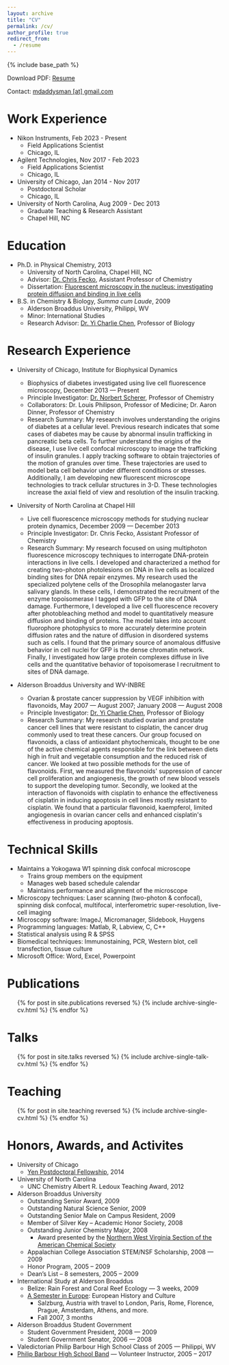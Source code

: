 ```yaml
---
layout: archive
title: "CV"
permalink: /cv/
author_profile: true
redirect_from:
  - /resume
---
```


{% include base_path %}

<style>
a.cvlink:hover {text-decoration:underline;}
</style>

Download PDF: <a class="cvlink" href='{{ "/files/WebResume.pdf" | absolute_url }}'>Resume</a>

Contact: <a class="cvlink" href='mailto:mdaddysman@gmail.com'>mdaddysman [at] gmail.com</a>

Work Experience
======
* Nikon Instruments, Feb 2023 - Present
  * Field Applications Scientist
  * Chicago, IL
* Agilent Technologies, Nov 2017 - Feb 2023
  * Field Applications Scientist
  * Chicago, IL
* University of Chicago, Jan 2014 - Nov 2017
  * Postdoctoral Scholar
  * Chicago, IL
* University of North Carolina, Aug 2009 - Dec 2013
  * Graduate Teaching & Research Assistant
  * Chapel Hill, NC 

Education
======
* Ph.D. in Physical Chemistry, 2013
  * University of North Carolina, Chapel Hill, NC
  * Advisor: <a class="cvlink" href='https://science.energy.gov/bes/csgb/about/staff/dr-christopher-fecko/'>Dr. Chris Fecko</a>, Assistant Professor of Chemistry
  * Dissertation: <a class="cvlink" href='https://cdr.lib.unc.edu/record/uuid:347b46a7-5e18-48a6-b177-617bcc2abe06'>Fluorescent microscopy in the nucleus: investigating protein diffusion and binding in live cells</a>
* B.S. in Chemistry & Biology, <i>Summa cum Laude</i>, 2009
  * Alderson Broaddus University, Philippi, WV
  * Minor: International Studies
  * Research Advisor: <a class="cvlink" href='http://ab.edu/staff-member/yi-charlie-chen/'>Dr. Yi Charlie Chen</a>, Professor of Biology

Research Experience
======
* University of Chicago, Institute for Biophysical Dynamics
  * Biophysics of diabetes investigated using live cell fluorescence microscopy, December 2013 &mdash; Present
  * Principle Investigator: <a class="cvlink" href='http://schererlab-sites.uchicago.edu/'>Dr. Norbert Scherer</a>, Professor of Chemistry
  * Collaborators: Dr. Louis Philipson, Professor of Medicine; Dr. Aaron Dinner, Professor of Chemistry
  * Research Summary:  My research involves understanding the origins of diabetes at a cellular level. Previous research indicates that some cases of diabetes may be cause by abnormal insulin trafficking in pancreatic beta cells. To further understand the origins of the disease, I use live cell confocal microscopy to image the trafficking of insulin granules. I apply tracking software to obtain trajectories of the motion of granules over time. These trajectories are used to model beta cell behavior under different conditions or stresses. Additionally, I am developing new fluorescent microscope technologies to track cellular structures in 3-D. These technologies increase the axial field of view and resolution of the insulin tracking.

* University of North Carolina at Chapel Hill
  * Live cell fluorescence microscopy methods for studying nuclear protein dynamics, December 2009 &mdash; December 2013  	
  * Principle Investigator: Dr. Chris Fecko, Assistant Professor of Chemistry
  * Research Summary: My research focused on using multiphoton fluorescence microscopy techniques to interrogate DNA-protein interactions in live cells.  I developed and characterized a method for creating two-photon photolesions on DNA in live cells as localized binding sites for DNA repair enzymes.  My research used the specialized polytene cells of the Drosophila melanogaster larva salivary glands.  In these cells, I demonstrated the recruitment of the enzyme topoisomerase I tagged with GFP to the site of DNA damage.  Furthermore, I developed a live cell fluorescence recovery after photobleaching method and model to quantitatively measure diffusion and binding of proteins.  The model takes into account fluorophore photophysics to more accurately determine protein diffusion rates and the nature of diffusion in disordered systems such as cells.  I found that the primary source of anomalous diffusive behavior in cell nuclei for GFP is the dense chromatin network.  Finally, I investigated how large protein complexes diffuse in live cells and the quantitative behavior of topoisomerase I recruitment to sites of DNA damage.  

* Alderson Broaddus University and WV-INBRE
  * Ovarian & prostate cancer suppression by VEGF inhibition with flavonoids, May 2007 &mdash; August 2007; January 2008 &mdash; August 2008
  * Principle Investigator: <a class="cvlink" href='http://ab.edu/staff-member/yi-charlie-chen/'>Dr. Yi Charlie Chen</a>, Professor of Biology
  * Research Summary:  My research studied ovarian and prostate cancer cell lines that were resistant to cisplatin, the cancer drug commonly used to treat these cancers.  Our group focused on flavonoids, a class of antioxidant phytochemicals, thought to be one of the active chemical agents responsible for the link between diets high in fruit and vegetable consumption and the reduced risk of cancer.  We looked at two possible methods for the use of flavonoids.  First, we measured the flavonoids' suppression of cancer cell proliferation and angiogenesis, the growth of new blood vessels to support the developing tumor.  Secondly, we looked at the interaction of flavonoids with cisplatin to enhance the effectiveness of cisplatin in inducing apoptosis in cell lines mostly resistant to cisplatin. We found that a particular flavonoid, kaempferol, limited angiogenesis in ovarian cancer cells and enhanced cisplatin's effectiveness in producing apoptosis.


Technical Skills
======
* Maintains a Yokogawa W1 spinning disk confocal microscope
  * Trains group members on the equipment
  * Manages web based schedule calendar
  * Maintains performance and alignment of the microscope
* Microscopy techniques: Laser scanning (two-photon & confocal), spinning disk confocal, multifocal, interferometric super-resolution, live-cell imaging
* Microscopy software: ImageJ, Micromanager, Slidebook, Huygens  
* Programming languages: Matlab, R, Labview, C, C++
* Statistical analysis using R & SPSS
* Biomedical techniques: Immunostaining, PCR, Western blot, cell transfection, tissue culture
* Microsoft Office: Word, Excel, Powerpoint  


Publications
======
  <ul>{% for post in site.publications reversed %}
    {% include archive-single-cv.html %}
  {% endfor %}</ul>

Talks
======
  <ul>{% for post in site.talks reversed %}
    {% include archive-single-talk-cv.html %}
  {% endfor %}</ul>

Teaching
======
  <ul>{% for post in site.teaching reversed %}
    {% include archive-single-cv.html %}
  {% endfor %}</ul>

Honors, Awards, and Activites
======
* University of Chicago
  * <a class="cvlink" href='http://ibd.uchicago.edu/education.shtml'>Yen Postdoctoral Fellowship</a>, 2014
* University of North Carolina
  * UNC Chemistry Albert R. Ledoux Teaching Award, 2012
* Alderson Broaddus University
  * Outstanding Senior Award, 2009
  * Outstanding Natural Science Senior, 2009
  * Outstanding Senior Male on Campus Resident, 2009
  * Member of Silver Key – Academic Honor Society, 2008
  * Outstanding Junior Chemistry Major, 2008
    * Award presented by the <a class="cvlink" href='http://nwv.sites.acs.org/'>Northern West Virginia Section of the American Chemical Society</a>
  * Appalachian College Association STEM/NSF Scholarship, 2008 &mdash; 2009
  * Honor Program, 2005 – 2009
  * Dean’s List – 8 semesters, 2005 – 2009
* International Study at Alderson Broaddus
  * Belize: Rain Forest and Coral Reef Ecology &mdash; 3 weeks, 2009
  * <a class="cvlink" href='http://ab.edu/academics/international-studies/'>A Semester in Europe</a>: European History and Culture
    * Salzburg, Austria with travel to London, Paris, Rome, Florence, Prague, Amsterdam, Athens, and more.
    * Fall 2007, 3 months
* Alderson Broaddus Student Government
  * Student Government President, 2008 &mdash; 2009
  * Student Government Senator, 2006 &mdash; 2008
* Valedictorian Philip Barbour High School Class of 2005 &mdash; Philippi, WV
* <a class="cvlink" href='http://www.philipbarbourband.org'>Philip Barbour High School Band</a> &mdash; Volunteer Instructor, 2005 – 2017
